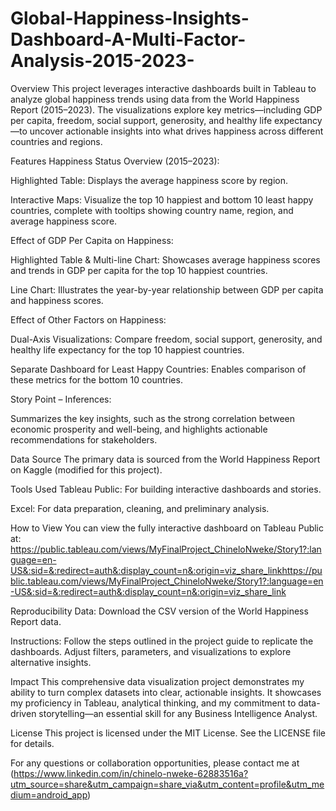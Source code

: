 # Global-Happiness-Insights-Dashboard-A-Multi-Factor-Analysis-2015-2023-
Overview
This project leverages interactive dashboards built in Tableau to analyze global happiness trends using data from the World Happiness Report (2015–2023). 
The visualizations explore key metrics—including GDP per capita, freedom, social support, generosity, and healthy life expectancy—to uncover actionable insights into what drives happiness across different countries and regions.

Features
Happiness Status Overview (2015–2023):

Highlighted Table: Displays the average happiness score by region.

Interactive Maps: Visualize the top 10 happiest and bottom 10 least happy countries, complete with tooltips showing country name, region, and average happiness score.

Effect of GDP Per Capita on Happiness:

Highlighted Table & Multi-line Chart: Showcases average happiness scores and trends in GDP per capita for the top 10 happiest countries.

Line Chart: Illustrates the year-by-year relationship between GDP per capita and happiness scores.

Effect of Other Factors on Happiness:

Dual-Axis Visualizations: Compare freedom, social support, generosity, and healthy life expectancy for the top 10 happiest countries.

Separate Dashboard for Least Happy Countries: Enables comparison of these metrics for the bottom 10 countries.

Story Point – Inferences:

Summarizes the key insights, such as the strong correlation between economic prosperity and well-being, and highlights actionable recommendations for stakeholders.

Data Source
The primary data is sourced from the World Happiness Report on Kaggle (modified for this project).

Tools Used
Tableau Public: For building interactive dashboards and stories.

Excel: For data preparation, cleaning, and preliminary analysis.

How to View
You can view the fully interactive dashboard on Tableau Public at:
https://public.tableau.com/views/MyFinalProject_ChineloNweke/Story1?:language=en-US&:sid=&:redirect=auth&:display_count=n&:origin=viz_share_linkhttps://public.tableau.com/views/MyFinalProject_ChineloNweke/Story1?:language=en-US&:sid=&:redirect=auth&:display_count=n&:origin=viz_share_link 

Reproducibility
Data: Download the CSV version of the World Happiness Report data.

Instructions: Follow the steps outlined in the project guide to replicate the dashboards. Adjust filters, parameters, and visualizations to explore alternative insights.

Impact
This comprehensive data visualization project demonstrates my ability to turn complex datasets into clear, actionable insights. It showcases my proficiency in Tableau, analytical thinking, and my commitment to data-driven storytelling—an essential skill for any Business Intelligence Analyst.

License
This project is licensed under the MIT License. See the LICENSE file for details.

For any questions or collaboration opportunities, please contact me at (https://www.linkedin.com/in/chinelo-nweke-62883516a?utm_source=share&utm_campaign=share_via&utm_content=profile&utm_medium=android_app)


